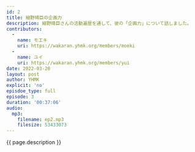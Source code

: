 ```yaml
---
id: 2
title: 細野晴臣の企画力
description: 細野晴臣さんの活動遍歴を通して、彼の「企画力」について話しました。
contributors:
  - 
    name: モエキ
    uri: https://wakaran.yhmk.org/members/moeki
  -
    name: ユイ
    uri: https://wakaran.yhmk.org/members/yui
date: 2022-03-20
layout: post
author: YHMK
explicit: 'no'
episdoe_type: full
episode: 3
duration: '00:37:06'
audio:
  mp3:
    filename: ep2.mp3
    filesize: 53433073
---
```


{{ page.description }}
